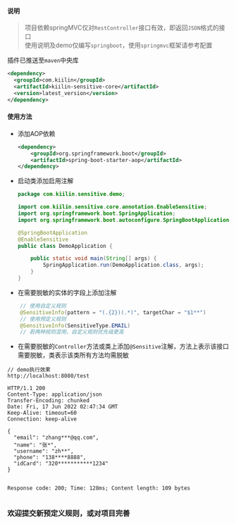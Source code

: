 #### 说明
> 项目依赖springMVC仅对`RestController`接口有效，即返回`JSON`格式的接口   
> 使用说明及demo仅编写`springboot`，使用`springmvc`框架请参考配置   

插件已推送至`maven`中央库
 ```xml
 <dependency>
   <groupId>com.kiilin</groupId>
   <artifactId>kiilin-sensitive-core</artifactId>
   <version>latest_version</version>
 </dependency>
 ```

#### 使用方法
- 添加AOP依赖
  ```xml
  <dependency>
      <groupId>org.springframework.boot</groupId>
      <artifactId>spring-boot-starter-aop</artifactId>
  </dependency>
  ```
  
- 启动类添加启用注解
  ```java
  package com.kiilin.sensitive.demo;
  
  import com.kiilin.sensitive.core.annotation.EnableSensitive;
  import org.springframework.boot.SpringApplication;
  import org.springframework.boot.autoconfigure.SpringBootApplication;
  
  @SpringBootApplication
  @EnableSensitive
  public class DemoApplication {
  
      public static void main(String[] args) {
          SpringApplication.run(DemoApplication.class, args);
      }
  }
  ```

- 在需要脱敏的实体的字段上添加注解
```java
    // 使用自定义规则
    @SensitiveInfo(pattern = "(.{2})(.*)", targetChar = "$1**")
    // 使用预定义规则
    @SensitiveInfo(SensitiveType.EMAIL)
    // 若两种规则混用，自定义规则优先级更高
  ```


- 在需要脱敏的`Controller`方法或类上添加`@Sensitive`注解，方法上表示该接口需要脱敏，类表示该类所有方法均需脱敏


```http request
// demo执行效果
http://localhost:8080/test

HTTP/1.1 200
Content-Type: application/json
Transfer-Encoding: chunked
Date: Fri, 17 Jun 2022 02:47:34 GMT
Keep-Alive: timeout=60
Connection: keep-alive

{
  "email": "zhang***@qq.com",
  "name": "张*",
  "username": "zh**",
  "phone": "138****8888",
  "idCard": "320***********1234"
}


Response code: 200; Time: 128ms; Content length: 109 bytes


```


### 欢迎提交新预定义规则，或对项目完善
